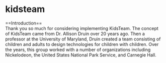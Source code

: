 # kidsteam
==Introduction==  
Thank you so much for considering implementing KidsTeam. The concept of KidsTeam came from Dr. Allison Druin over 20 years ago. Then a professor at the University of Maryland, Druin created a team consisting of children and adults to design technologies for children with children. Over the years, this group worked with a number of organizations including Nickelodeon, the United States National Park Service, and Carnegie Hall.
